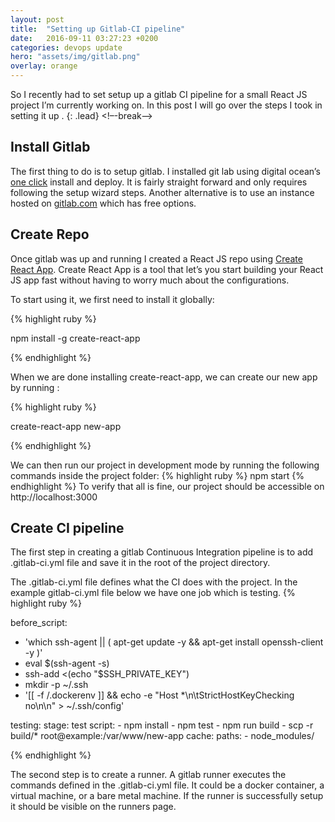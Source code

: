 ```yaml
---
layout: post
title:  "Setting up Gitlab-CI pipeline"
date:   2016-09-11 03:27:23 +0200
categories: devops update
hero: "assets/img/gitlab.png"
overlay: orange
---
```

So I recently had to set setup up a gitlab CI pipeline for a small React JS project I’m currently working on.
In this post I will go over the steps I took in setting it up .
{: .lead}
<!–-break-–>

## Install Gitlab
The first thing to do is to setup gitlab. I installed git lab using digital ocean’s [one click][one-click] install and deploy.
 It is fairly straight forward and only requires following the setup wizard steps. 
 Another alternative is to use an instance hosted on [gitlab.com][gitlab] which has free options.


## Create Repo
Once gitlab was  up and running I created a React JS repo using [Create React App][create-react-app]. Create React App 
is a tool that let’s you start building your React JS app fast without having to worry much about the configurations.

To start using it, we first need to install it globally:

{% highlight ruby %}

npm install -g create-react-app

{% endhighlight %}


When we are done installing create-react-app, we can create our new app by running :

{% highlight ruby %}

create-react-app new-app

{% endhighlight %}


We can then run our project in development mode by running the following commands inside the project folder:
{% highlight ruby %}
npm start
{% endhighlight %}
To verify that all is fine, our project should be accessible on http://localhost:3000

## Create CI pipeline
The first step in creating a gitlab Continuous Integration pipeline is to add .gitlab-ci.yml file and save it in the root of the project directory.

The .gitlab-ci.yml file defines what the CI does with the project. In the example gitlab-ci.yml file below we have one job which is testing.
{% highlight ruby %}

before_script:
  - 'which ssh-agent || ( apt-get update -y && apt-get install openssh-client -y )'
  - eval $(ssh-agent -s)
  - ssh-add <(echo "$SSH_PRIVATE_KEY")
  - mkdir -p ~/.ssh
  - '[[ -f /.dockerenv ]] && echo -e "Host *\n\tStrictHostKeyChecking no\n\n" > ~/.ssh/config'

testing:
  stage: test
  script:
    - npm install
    - npm test
    - npm run build
    - scp  -r build/*  root@example:/var/www/new-app
  cache:
    paths:
    - node_modules/

{% endhighlight %}

The second step is to create a runner. A gitlab runner executes the commands defined in the .gitlab-ci.yml file. 
It could be a docker container, a virtual machine, or a bare metal machine. 
If the runner is successfully setup it should be visible on the runners page.

[one-click]: https://www.digitalocean.com/products/one-click-apps/gitlab/
[gitlab]: https://about.gitlab.com
[create-react-app]:  https://github.com/facebookincubator/create-react-app